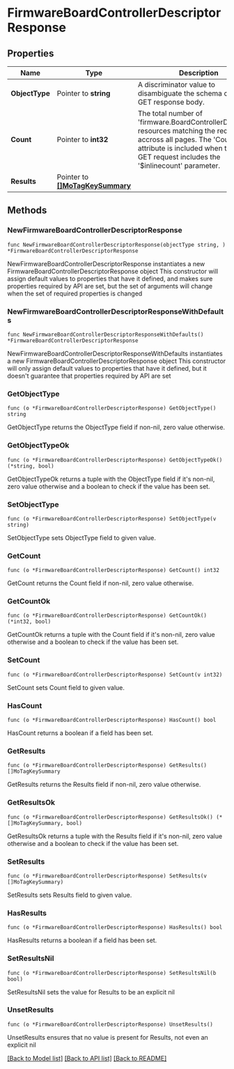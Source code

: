 # FirmwareBoardControllerDescriptorResponse

## Properties

Name | Type | Description | Notes
------------ | ------------- | ------------- | -------------
**ObjectType** | Pointer to **string** | A discriminator value to disambiguate the schema of a HTTP GET response body. | 
**Count** | Pointer to **int32** | The total number of &#39;firmware.BoardControllerDescriptor&#39; resources matching the request, accross all pages. The &#39;Count&#39; attribute is included when the HTTP GET request includes the &#39;$inlinecount&#39; parameter. | [optional] 
**Results** | Pointer to [**[]MoTagKeySummary**](MoTagKeySummary.md) |  | [optional] 

## Methods

### NewFirmwareBoardControllerDescriptorResponse

`func NewFirmwareBoardControllerDescriptorResponse(objectType string, ) *FirmwareBoardControllerDescriptorResponse`

NewFirmwareBoardControllerDescriptorResponse instantiates a new FirmwareBoardControllerDescriptorResponse object
This constructor will assign default values to properties that have it defined,
and makes sure properties required by API are set, but the set of arguments
will change when the set of required properties is changed

### NewFirmwareBoardControllerDescriptorResponseWithDefaults

`func NewFirmwareBoardControllerDescriptorResponseWithDefaults() *FirmwareBoardControllerDescriptorResponse`

NewFirmwareBoardControllerDescriptorResponseWithDefaults instantiates a new FirmwareBoardControllerDescriptorResponse object
This constructor will only assign default values to properties that have it defined,
but it doesn't guarantee that properties required by API are set

### GetObjectType

`func (o *FirmwareBoardControllerDescriptorResponse) GetObjectType() string`

GetObjectType returns the ObjectType field if non-nil, zero value otherwise.

### GetObjectTypeOk

`func (o *FirmwareBoardControllerDescriptorResponse) GetObjectTypeOk() (*string, bool)`

GetObjectTypeOk returns a tuple with the ObjectType field if it's non-nil, zero value otherwise
and a boolean to check if the value has been set.

### SetObjectType

`func (o *FirmwareBoardControllerDescriptorResponse) SetObjectType(v string)`

SetObjectType sets ObjectType field to given value.


### GetCount

`func (o *FirmwareBoardControllerDescriptorResponse) GetCount() int32`

GetCount returns the Count field if non-nil, zero value otherwise.

### GetCountOk

`func (o *FirmwareBoardControllerDescriptorResponse) GetCountOk() (*int32, bool)`

GetCountOk returns a tuple with the Count field if it's non-nil, zero value otherwise
and a boolean to check if the value has been set.

### SetCount

`func (o *FirmwareBoardControllerDescriptorResponse) SetCount(v int32)`

SetCount sets Count field to given value.

### HasCount

`func (o *FirmwareBoardControllerDescriptorResponse) HasCount() bool`

HasCount returns a boolean if a field has been set.

### GetResults

`func (o *FirmwareBoardControllerDescriptorResponse) GetResults() []MoTagKeySummary`

GetResults returns the Results field if non-nil, zero value otherwise.

### GetResultsOk

`func (o *FirmwareBoardControllerDescriptorResponse) GetResultsOk() (*[]MoTagKeySummary, bool)`

GetResultsOk returns a tuple with the Results field if it's non-nil, zero value otherwise
and a boolean to check if the value has been set.

### SetResults

`func (o *FirmwareBoardControllerDescriptorResponse) SetResults(v []MoTagKeySummary)`

SetResults sets Results field to given value.

### HasResults

`func (o *FirmwareBoardControllerDescriptorResponse) HasResults() bool`

HasResults returns a boolean if a field has been set.

### SetResultsNil

`func (o *FirmwareBoardControllerDescriptorResponse) SetResultsNil(b bool)`

 SetResultsNil sets the value for Results to be an explicit nil

### UnsetResults
`func (o *FirmwareBoardControllerDescriptorResponse) UnsetResults()`

UnsetResults ensures that no value is present for Results, not even an explicit nil

[[Back to Model list]](../README.md#documentation-for-models) [[Back to API list]](../README.md#documentation-for-api-endpoints) [[Back to README]](../README.md)


